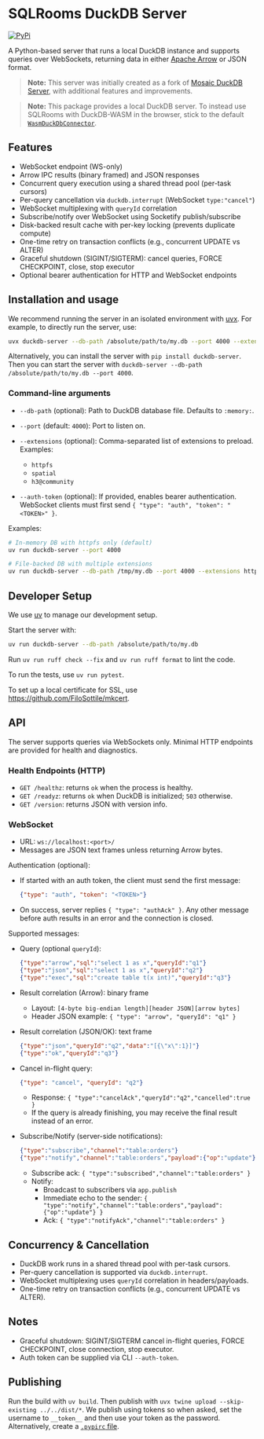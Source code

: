 # SQLRooms DuckDB Server

[![PyPi](https://img.shields.io/pypi/v/sqlrooms-duckdb-server.svg)](https://pypi.org/project/sqlrooms-duckdb-server/)

A Python-based server that runs a local DuckDB instance and supports queries over WebSockets, returning data in either [Apache Arrow](https://arrow.apache.org/) or JSON format.

> **Note:** This server was initially created as a fork of [Mosaic DuckDB Server](https://github.com/uwdata/mosaic/tree/main/packages/server/duckdb-server), with additional features and improvements.

> **Note:** This package provides a local DuckDB server. To instead use SQLRooms with DuckDB-WASM in the browser, stick to the default [`WasmDuckDbConnector`](https://sqlrooms.org/api/duckdb/interfaces/WasmDuckDbConnector.html).

## Features

- WebSocket endpoint (WS-only)
- Arrow IPC results (binary framed) and JSON responses
- Concurrent query execution using a shared thread pool (per-task cursors)
- Per-query cancellation via `duckdb.interrupt` (WebSocket `type:"cancel"`)
- WebSocket multiplexing with `queryId` correlation
- Subscribe/notify over WebSocket using Socketify publish/subscribe
- Disk-backed result cache with per-key locking (prevents duplicate compute)
- One-time retry on transaction conflicts (e.g., concurrent UPDATE vs ALTER)
- Graceful shutdown (SIGINT/SIGTERM): cancel queries, FORCE CHECKPOINT, close, stop executor
- Optional bearer authentication for HTTP and WebSocket endpoints

## Installation and usage

We recommend running the server in an isolated environment with [uvx](https://docs.astral.sh/uv/). For example, to directly run the server, use:

```bash
uvx duckdb-server --db-path /absolute/path/to/my.db --port 4000 --extensions httpfs,spatial
```

Alternatively, you can install the server with `pip install duckdb-server`. Then you can start the server with `duckdb-server --db-path /absolute/path/to/my.db --port 4000`.

### Command-line arguments

- `--db-path` (optional): Path to DuckDB database file. Defaults to `:memory:`.
- `--port` (default: `4000`): Port to listen on.
- `--extensions` (optional): Comma-separated list of extensions to preload. Examples:

  - `httpfs`
  - `spatial`
  - `h3@community`

- `--auth-token` (optional): If provided, enables bearer authentication. WebSocket clients must first send `{ "type": "auth", "token": "<TOKEN>" }`.

Examples:

```bash
# In-memory DB with httpfs only (default)
uv run duckdb-server --port 4000

# File-backed DB with multiple extensions
uv run duckdb-server --db-path /tmp/my.db --port 4000 --extensions httpfs,spatial,h3@community
```

## Developer Setup

We use [uv](https://docs.astral.sh/uv/) to manage our development setup.

Start the server with:

```bash
uv run duckdb-server --db-path /absolute/path/to/my.db
```

Run `uv run ruff check --fix` and `uv run ruff format` to lint the code.

To run the tests, use `uv run pytest`.

To set up a local certificate for SSL, use https://github.com/FiloSottile/mkcert.

## API

The server supports queries via WebSockets only. Minimal HTTP endpoints are provided for health and diagnostics.

### Health Endpoints (HTTP)

- `GET /healthz`: returns `ok` when the process is healthy.
- `GET /readyz`: returns `ok` when DuckDB is initialized; `503` otherwise.
- `GET /version`: returns JSON with version info.

### WebSocket

- URL: `ws://localhost:<port>/`
- Messages are JSON text frames unless returning Arrow bytes.

Authentication (optional):

- If started with an auth token, the client must send the first message:

  ```json
  {"type": "auth", "token": "<TOKEN>"}
  ```

- On success, server replies `{ "type": "authAck" }`. Any other message before auth results in an error and the connection is closed.

Supported messages:

- Query (optional `queryId`):

  ```json
  {"type":"arrow","sql":"select 1 as x","queryId":"q1"}
  {"type":"json","sql":"select 1 as x","queryId":"q2"}
  {"type":"exec","sql":"create table t(x int)","queryId":"q3"}
  ```

- Result correlation (Arrow): binary frame

  - Layout: `[4-byte big-endian length][header JSON][arrow bytes]`
  - Header JSON example: `{ "type": "arrow", "queryId": "q1" }`

- Result correlation (JSON/OK): text frame

  ```json
  {"type":"json","queryId":"q2","data":"[{\"x\":1}]"}
  {"type":"ok","queryId":"q3"}
  ```

- Cancel in-flight query:

  ```json
  {"type": "cancel", "queryId": "q2"}
  ```

  - Response: `{ "type":"cancelAck","queryId":"q2","cancelled":true }`
  - If the query is already finishing, you may receive the final result instead of an error.

- Subscribe/Notify (server-side notifications):
  ```json
  {"type":"subscribe","channel":"table:orders"}
  {"type":"notify","channel":"table:orders","payload":{"op":"update"}}
  ```
  - Subscribe ack: `{ "type":"subscribed","channel":"table:orders" }`
  - Notify:
    - Broadcast to subscribers via `app.publish`
    - Immediate echo to the sender: `{ "type":"notify","channel":"table:orders","payload":{"op":"update"} }`
    - Ack: `{ "type":"notifyAck","channel":"table:orders" }`

## Concurrency & Cancellation

- DuckDB work runs in a shared thread pool with per-task cursors.
- Per-query cancellation is supported via `duckdb.interrupt`.
- WebSocket multiplexing uses `queryId` correlation in headers/payloads.
- One-time retry on transaction conflicts (e.g., concurrent UPDATE vs ALTER).

## Notes

- Graceful shutdown: SIGINT/SIGTERM cancel in-flight queries, FORCE CHECKPOINT, close connection, stop executor.
- Auth token can be supplied via CLI `--auth-token`.

## Publishing

Run the build with `uv build`. Then publish with `uvx twine upload --skip-existing ../../dist/*`. We publish using tokens so when asked, set the username to `__token__` and then use your token as the password. Alternatively, create a [`.pypirc` file](https://packaging.python.org/en/latest/guides/distributing-packages-using-setuptools/#create-an-account).
